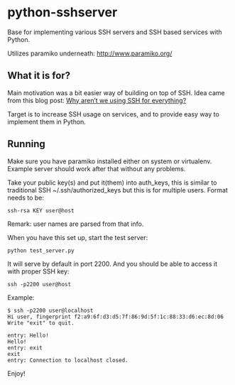 # python-sshserver

Base for implementing various SSH servers and SSH based services with Python.

Utilizes paramiko underneath: http://www.paramiko.org/


## What it is for?

Main motivation was a bit easier way of building on top of SSH.
Idea came from this blog post:
[Why aren’t we using SSH for everything?](https://medium.com/@shazow/ssh-how-does-it-even-9e43586e4ffc)

Target is to increase SSH usage on services, and to provide easy way to implement them in Python.

## Running

Make sure you have paramiko installed either on system or virtualenv.
Example server should work after that without any problems.

Take your public key(s) and put it(them) into auth_keys, this is similar to
traditional SSH ~/.ssh/authorized_keys but this is for multiple users.
Format needs to be:

    ssh-rsa KEY user@host

Remark: user names are parsed from that info.

When you have this set up, start the test server:

    python test_server.py

It will serve by default in port 2200. And you should be able to access it
with proper SSH key:

    ssh -p2200 user@host

Example:

    $ ssh -p2200 user@localhost
    Hi user, fingerprint f2:a9:6f:d3:d5:7f:86:9d:5f:1c:88:33:d6:ec:8d:06
    Write "exit" to quit.

    entry: Hello!
    Hello!
    entry: exit
    exit
    entry: Connection to localhost closed.

Enjoy!
